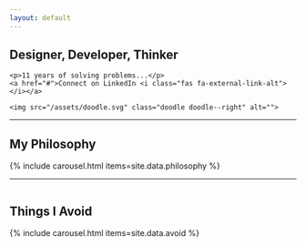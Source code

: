 ```yaml
---
layout: default
---
```


<section class="section" id="intro">
  <div class="container">
    <h1 class="section-title section-title--left active" data-section="intro">
      Designer, Developer, Thinker
    </h1>
    
    <p>11 years of solving problems...</p>
    <a href="#">Connect on LinkedIn <i class="fas fa-external-link-alt"></i></a>
    
    <img src="/assets/doodle.svg" class="doodle doodle--right" alt="">
  </div>
</section>

<hr class="section-divider">

<section class="section" id="philosophy">
  <h2 class="section-title section-title--left" data-section="philosophy">
    My Philosophy
  </h2>
  
  <div class="container">
    {% include carousel.html items=site.data.philosophy %}
  </div>
</section>

<hr class="section-divider">

<section class="section" id="avoid">
  <img src="/assets/doodle2.svg" class="doodle doodle--right" alt="">
  <h2 class="section-title section-title--right" data-section="avoid">
    Things I Avoid
  </h2>
  
  <div class="container">
    {% include carousel.html items=site.data.avoid %}
  </div>
</section>
